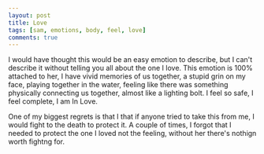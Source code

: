 ```yaml
---
layout: post
title: Love
tags: [sam, emotions, body, feel, love]
comments: true
---
```

I would have thought this would be an easy emotion to describe, but I can't describe it without telling you all about the one I love. This emotion is 100% attached to her, I have vivid memories of us together, a stupid grin on my face, playing together in the water, feeling like there was something physically connecting us together, almost like a lighting bolt. I feel so safe, I feel complete, I am In Love.
   
One of my biggest regrets is that I that if anyone tried to take this from me, I would fight to the death to protect it. 
A couple of times, I forgot that I needed to protect the one I loved not the feeling, without her there's nothign worth fightng for.